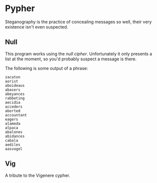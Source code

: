 # Pypher
Steganography is the practice of concealing messages so well, their very existence isn't even suspected.

## Null
This program works using the *null cipher*. Unfortunately it only presents a list at the moment, so you'd probably suspect a message is there.

The following is some output of a phrase:

```
zacaton
aorist
aboideaus
abasers
abeyances
rabbeting
aecidia
acceders
aborted
accountant
eagers
alameda
alpaca
abalones
abidances
cabala
aediles
aasvogel
```
## Vig
A tribute to the Vigenere cypher.
